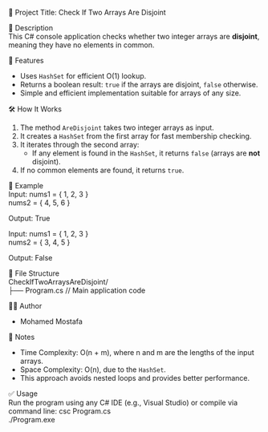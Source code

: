 📌 Project Title: Check If Two Arrays Are Disjoint

🧾 Description  
This C# console application checks whether two integer arrays are **disjoint**, meaning they have no elements in common.

🎯 Features  
- Uses `HashSet` for efficient O(1) lookup.  
- Returns a boolean result: `true` if the arrays are disjoint, `false` otherwise.  
- Simple and efficient implementation suitable for arrays of any size.

🛠️ How It Works  
1. The method `AreDisjoint` takes two integer arrays as input.  
2. It creates a `HashSet` from the first array for fast membership checking.  
3. It iterates through the second array:
   - If any element is found in the `HashSet`, it returns `false` (arrays are **not** disjoint).  
4. If no common elements are found, it returns `true`.

🧪 Example  
Input:
    nums1 = { 1, 2, 3 }  
    nums2 = { 4, 5, 6 }

Output:
    True

Input:
    nums1 = { 1, 2, 3 }  
    nums2 = { 3, 4, 5 }

Output:
    False

📁 File Structure  
CheckIfTwoArraysAreDisjoint/  
├── Program.cs     // Main application code

👨‍💻 Author  
- Mohamed Mostafa

📝 Notes  
- Time Complexity: O(n + m), where n and m are the lengths of the input arrays.  
- Space Complexity: O(n), due to the `HashSet`.  
- This approach avoids nested loops and provides better performance.

✅ Usage  
Run the program using any C# IDE (e.g., Visual Studio) or compile via command line:
    csc Program.cs  
    ./Program.exe
